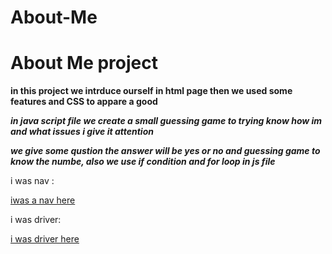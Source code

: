 # About-Me

# About Me project
**in this project we intrduce ourself in html page then we used some features and CSS to appare a good**

***in java script file we create a small guessing game to trying know how im and what issues i give it attention***


***we give some qustion the answer will be yes or no and guessing game to know the numbe, also we use if condition and for loop in js file***



i was nav :



[iwas a nav here](https://github.com/odai-sadaqa/About-Me/pull/1 )



i was driver:

[i was driver here](https://github.com/feras98nawafleh/About-Me/pull/2)

